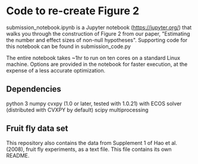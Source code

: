 # Code to re-create Figure 2

submission_notebook.ipynb is a Jupyter notebook (https://jupyter.org/) that walks you through the construction of Figure 2 from our paper, "Estimating the number and effect sizes of non-null hypotheses".
Supporting code for this notebook can be found in submission_code.py

The entire notebook takes ~1hr to run on ten cores on a standard Linux machine. Options are provided in the notebook for faster execution, at the expense of a less accurate optimization.

## Dependencies
python 3
numpy
cvxpy (1.0 or later, tested with 1.0.21) with ECOS solver (distributed with CVXPY by default)
scipy
multiprocessing

## Fruit fly data set

This repository also contains the data from Supplement 1 of Hao et al. (2008), fruit fly experiments, as a text file. This file contains its own README.
